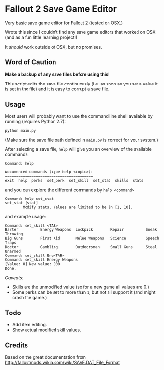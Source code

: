 # Fallout 2 Save Game Editor
Very basic save game editor for Fallout 2 (tested on OSX.)

Wrote this since I couldn't find any save game editors that worked on OSX (and as a fun little learning project!)

It _should_ work outside of OSX, but no promises.

## Word of Caution
<b>Make a backup of any save files before using this!</b>

This script edits the save file continuously (i.e. as soon as you set a value it is set in the file) and it is easy to corrupt a save file.

## Usage
Most users will probably want to use the command line shell available by running (requires Python 2.7):
```
python main.py
```
(Make sure the save file path defined in ```main.py``` is correct for your system.)

After selecting a save file, ```help``` will give you an overview of the available commands:
```
Command: help

Documented commands (type help <topic>):
========================================
exit  help  perks  set_perk  set_skill  set_stat  skills  stats
```
and you can explore the different commands by ```help <command>```
```
Command: help set_stat
set_stat [stat]
        Modify stats. Values are limited to be in [1, 10].
```
and example usage:
```
Command: set_skill <TAB> 
Barter          Energy Weapons  Lockpick        Repair          Sneak           Throwing
Big Guns        First Aid       Melee Weapons   Science         Speech          Traps
Doctor          Gambling        Outdoorsman     Small Guns      Steal           Unarmed
Command: set_skill Ene<TAB>
Command: set_skill Energy Weapons
[Value: 0] New value: 100
Done.
```

*Caveats:* 
- Skills are the unmodified value (so for a new game all values are 0.)
- Some perks can be set to more than `1`, but not all support it (and might crash the game.)

## Todo
- Add item editing.
- Show actual modified skill values.

## Credits
Based on the great documentation from http://falloutmods.wikia.com/wiki/SAVE.DAT_File_Format
